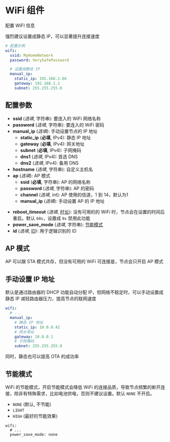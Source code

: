 # WiFi 组件

配置 WiFI 信息

强烈建议设置成静态 IP，可以显著提升连接速度


```yaml
# 配置示例
wifi:
  ssid: MyHomeNetwork
  password: VerySafePassword

  # 设置成静态 IP
  manual_ip:
    static_ip: 192.168.1.66
    gateway: 192.168.1.1
    subnet: 255.255.255.0
```

## 配置参数

- **ssid** (*选填*, 字符串): 要连入的 WiFi 网络名称
- **password** (*选填*, 字符串): 要连入的 WiFi 密码
- **manual_ip** (*选填*): 手动设置节点的 IP 地址
  - **static_ip** (**必填**, IPv4): 静态 IP 地址
  - **gateway** (**必填**, IPv4): 网关地址
  - **subnet** (**必填**, IPv4): 子网掩码
  - **dns1** (*选填*, IPv4): 首选 DNS
  - **dns2** (*选填*, IPv4): 备用 DNS
- **hostname** (*选填*, 字符串): 自定义主机名
- **ap** (*选填*): AP 模式
  - **ssid** (**必填**, 字符串): AP 的网络名称
  - **password** (*选填*, 字符串): AP 的密码
  - **channel** (*选填*, int): AP 使用的信道，1 到 14，默认为1
  - **manual_ip** (*选填*): 手动设置 AP 的 IP 地址
<!-- - **domain** (*选填*, 字符串): Set the domain of the node hostname used for uploading. For example, if it’s set to `.local`, all uploads will be sent to `<HOSTNAME>.local`. Defaults to `.local`. -->
<!-- TODO: 对ota有什么影响么? -->
- **reboot_timeout** (*选填*, [时长](mqtt/guides/configuration-types#时长)): 没有可用的的 WiFi 时，节点会在设置的时间后重启。默认 `60s`，设置成 `0s` 禁用此功能 
- **power_save_mode** (*选填*, 字符串): [节能模式](#节能模式)
- **id** (*选填*, [ID](mqtt/guides/configuration-types#id)): 用于逻辑识别的 ID


## AP 模式

AP 可以跟 STA 模式共存，但没有可用的 WiFi 可连接是，节点会只开启 AP 模式



## 手动设置 IP 地址

默认是通过路由器的 DHCP 功能自动分配 IP，但网络不稳定时，可以手动设置成静态 IP 减轻路由器压力，提高节点的联网速度


```yaml
wifi:
  # ...
  manual_ip:
    # 静态 IP 地址
    static_ip: 10.0.0.42
    # 网关地址
    gateway: 10.0.0.1
    # 子网掩码
    subnet: 255.255.255.0
```

同时，静态也可以提高 OTA 的成功率

## 节能模式

WiFi 的节能模式，开启节能模式会降低 WiFi 的连接品质，导致节点频繁的断开连接，除非有特殊需求，比如电池供电，否则不建议设置。默认 `NONE` 不开启。


- `NONE` (默认, 不节能)
- `LIGHT`
- `HIGH` (最好的节能效果)

```
wifi:
  # ...
  power_save_mode: none
```